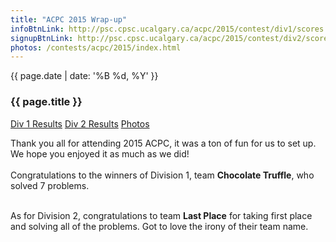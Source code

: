 ```yaml
---
title: "ACPC 2015 Wrap-up"
infoBtnLink: http://psc.cpsc.ucalgary.ca/acpc/2015/contest/div1/scores.php
signupBtnLink: http://psc.cpsc.ucalgary.ca/acpc/2015/contest/div2/scores.php
photos: /contests/acpc/2015/index.html
---
```



<div class="card post-dec">      
<div class="card-body">
<div class="container-fluid">   
<div class="row">

<div class = "col-xs-12">
<div class = "date-dec"> {{ page.date | date: '%B %d, %Y' }}</div>
<h3 class = "blog-title">{{ page.title }}</h3>      
<div class = "blog-line"></div> 

<div class = "blog-btns">
<a class="btn contest-btn" href="{{ page.infoBtnLink }}" role="button">Div 1 Results</a>
<a class="btn contest-btn" href="{{ page.signupBtnLink }}" role="button">Div 2 Results</a>
<a class="btn contest-btn" href="{{ page.photos }}" role="button">Photos</a>
</div>

<p>
Thank you all for attending 2015 ACPC, it was a ton of fun for us to set up. We hope you enjoyed it as much as we did! 
<br><br>
Congratulations to the winners of Division 1, team <b>Chocolate Truffle</b>, who solved 7 problems. 
<br><br>

As for Division 2, congratulations to team <b>Last Place</b> for taking first place and solving all of the problems. Got to love the irony of their team name.
</p>

</div>     
